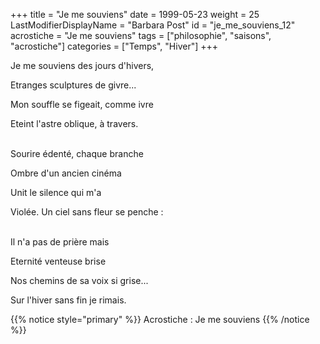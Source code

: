 +++
title = "Je me souviens"
date = 1999-05-23
weight = 25
LastModifierDisplayName = "Barbara Post"
id = "je_me_souviens_12"
acrostiche = "Je me souviens"
tags = ["philosophie", "saisons", "acrostiche"]
categories = ["Temps", "Hiver"]
+++

Je me souviens des jours d'hivers,

Etranges sculptures de givre...

Mon souffle se figeait, comme ivre

Eteint l'astre oblique, à travers.

 \
Sourire édenté, chaque branche

Ombre d'un ancien cinéma

Unit le silence qui m'a

Violée. Un ciel sans fleur se penche :

 \
Il n'a pas de prière mais

Eternité venteuse brise

Nos chemins de sa voix si grise...

Sur l'hiver sans fin je rimais.

{{% notice style="primary" %}}
Acrostiche : Je me souviens
{{% /notice %}}
